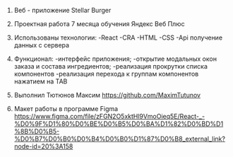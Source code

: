 1. Веб - приложение Stellar Burger

2. Проектная работа 7 месяца обучения Яндекс Веб Плюс

3. Использованы технологии:
-React
-CRA
-HTML
-CSS
-Api получение данных с сервера

4. Функционал:
-интерфейс приложения;
-открытие модальных окон заказа и состава ингредиентов;
-реализация прокрутки списка компонентов
-реализация перехода к группам компонентов нажатием на TAB

5. Выполнил Тютюнов Максим https://github.com/MaximTutunov

6. Макет работы в программе Figma https://www.figma.com/file/zFGN2O5xktHl9VmoOieq5E/React-_-%D0%9F%D1%80%D0%BE%D0%B5%D0%BA%D1%82%D0%BD%D1%8B%D0%B5-%D0%B7%D0%B0%D0%B4%D0%B0%D1%87%D0%B8_external_link?node-id=20%3A158